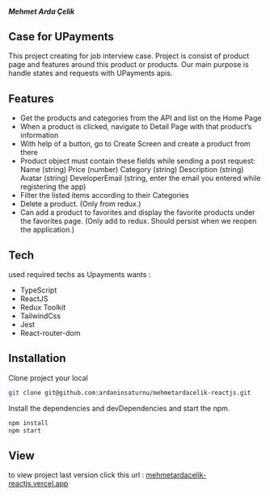 ##### Mehmet Arda Çelik
## Case for UPayments

This project creating for job interview case. Project is consist of product page and features around this product or products. Our main purpose is handle states and requests with UPayments apis. 


## Features

- Get the products and categories from the API and list on the Home Page
- When a product is clicked, navigate to Detail Page with that product’s information
- With help of a button, go to Create Screen and create a product from there
- Product object must contain these fields while sending a post request:
   Name (string)
   Price (number)
   Category (string)
   Description (string)
   Avatar (string)
   DeveloperEmail (string, enter the email you entered while registering the app)
- Filter the listed items according to their Categories
- Delete a product. (Only from redux.)
- Can add a product to favorites and display the favorite products under the favorites page. (Only add to redux. Should persist when we reopen the application.)



## Tech

used required techs as Upayments wants :

- TypeScript 
- ReactJS  
- Redux Toolkit
- TailwindCss
- Jest
- React-router-dom

## Installation

Clone project your local
```sh
git clone git@github.com:ardaninsaturnu/mehmetardacelik-reactjs.git
```
Install the dependencies and devDependencies and start the npm.

```sh
npm install
npm start
```

## View 
to view project last version click this url : [mehmetardacelik-reactjs.vercel.app](https://mehmetardacelik-reactjs.vercel.app)


